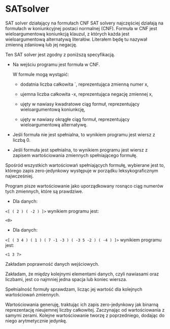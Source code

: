 # SATsolver
SAT solver działający na formułach CNF
SAT solvery najczęściej działają na formułach w koniunkcyjnej postaci normalnej (CNF). Formuła w CNF jest wieloargumentową koniunkcją klauzul, z których każda jest wieloargumentową alternatywą literałów. Literałem będę tu nazywał zmienną zdaniową lub jej negację.

Ten SAT solver jest zgodny z poniższą specyfikacją.

- Na wejściu programu jest formuła w CNF.

  W formule mogą wystąpić:

  * dodatnia liczba całkowita `<x>, reprezentująca zmienną numer x,

  * ujemna liczba całkowita -x, reprezentująca negację zmiennej x,

  * ujęty w nawiasy kwadratowe ciąg formuł, reprezentujący wieloargumentową koniunkcję,

  * ujęty w nawiasy okrągłe ciąg formuł, reprezentujący wieloargumentową alternatywę.

- Jeśli formuła nie jest spełnialna, to wynikiem programu jest wiersz z liczbą 0.

- Jeśli formuła jest spełnialna, to wynikiem programu jest wiersz z zapisem wartościowania zmiennych spełniającego formułę.

Spośród wszystkich wartościowań spełniających formułę, wybierane jest to, którego zapis zero-jedynkowy występuje w porządku leksykograficznym najwcześniej.

Program pisze wartościowanie jako uporządkowany rosnąco ciąg numerów tych zmiennych, które są prawdziwe.

* Dla danych:

`<[ ( 2 ) ( -2 ) ]>`
wynikiem programu jest:

`<0>`
* Dla danych:

`<[ ( 3 4 ) ( 1 ) ( 7 -1 -3 ) ( -3 5 -2 ) ( -4 ) ]>`
wynikiem programu jest:

`<1 3 7>`
 

Zakładam poprawność danych wejściowych.

Zakładam, że między kolejnymi elementami danych, czyli nawiasami oraz liczbami, jest co najmniej jedna spacja lub koniec wiersza.

Spełnialność formuły sprawdzam, licząc jej wartość dla kolejnych wartościowań zmiennych.

Wartościowania generuję, traktując ich zapis zero-jedynkowy jak binarną reprezentację nieujemnej liczby całkowitej. Zaczynając od wartościowania z samymi zerami. Kolejne wartościowanie tworzę z poprzedniego, dodając do niego arytmetycznie jedynkę.
